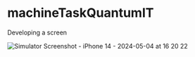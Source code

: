 # machineTaskQuantumIT
Developing a screen


![Simulator Screenshot - iPhone 14 - 2024-05-04 at 16 20 22](https://github.com/Rohit2001Das/machineTaskQuantumIT/assets/60841345/9a7677e7-8e1e-4c36-899c-e04a2304902c)
